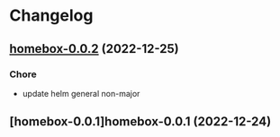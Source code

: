 # Changelog



## [homebox-0.0.2](https://github.com/truecharts/charts/compare/homebox-0.0.1...homebox-0.0.2) (2022-12-25)

### Chore

- update helm general non-major
  
  


## [homebox-0.0.1]homebox-0.0.1 (2022-12-24)

